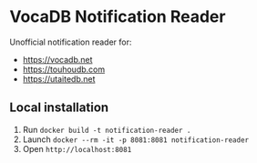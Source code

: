 # VocaDB Notification Reader
Unofficial notification reader for:
* https://vocadb.net
* https://touhoudb.com
* https://utaitedb.net

## Local installation
1. Run `docker build -t notification-reader .`
2. Launch `docker --rm -it -p 8081:8081 notification-reader`
3. Open `http://localhost:8081`
